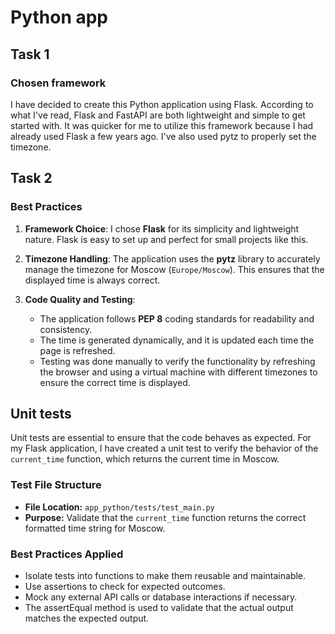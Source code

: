 # Python app

## Task 1

### Chosen framework

I have decided to create this Python application using Flask. According to what I've read, Flask and FastAPI are both lightweight and simple to get started with. It was quicker for me to utilize this framework because I had already used Flask a few years ago. I've also used pytz to properly set the timezone.

## Task 2

### Best Practices

1. **Framework Choice**:
   I chose **Flask** for its simplicity and lightweight nature. Flask is easy to set up and perfect for small projects like this.

2. **Timezone Handling**:
   The application uses the **pytz** library to accurately manage the timezone for Moscow (`Europe/Moscow`). This ensures that the displayed time is always correct.

3. **Code Quality and Testing**:
   - The application follows **PEP 8** coding standards for readability and consistency.
   - The time is generated dynamically, and it is updated each time the page is refreshed.
   - Testing was done manually to verify the functionality by refreshing the browser and using a virtual machine with different timezones to ensure the correct time is displayed.

## Unit tests

Unit tests are essential to ensure that the code behaves as expected. For my Flask application, I have created a unit test to verify the behavior of the `current_time` function, which returns the current time in Moscow.

### Test File Structure

- **File Location:** `app_python/tests/test_main.py`
- **Purpose:** Validate that the `current_time` function returns the correct formatted time string for Moscow.

### **Best Practices Applied**

- Isolate tests into functions to make them reusable and maintainable.
- Use assertions to check for expected outcomes.
- Mock any external API calls or database interactions if necessary.
- The assertEqual method is used to validate that the actual output matches the expected output.
